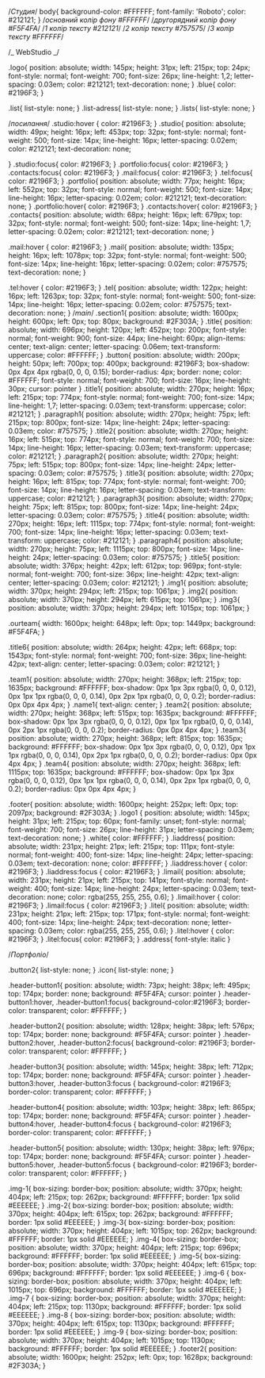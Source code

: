 /_Студия_/ body{ background-color: #FFFFFF; font-family: 'Roboto'; color: #212121; } /_основний колір фону #FFFFFF_/ /_другорядний колір фону #F5F4FA_/ /_1 колір тексту #212121_/ /_2 колір тексту #757575_/ /_3 колір тексту #FFFFFF_/

/_ WebStudio _/

.logo{ position: absolute; width: 145px; height: 31px; left: 215px; top: 24px; font-style: normal; font-weight: 700; font-size: 26px; line-height: 1,2; letter-spacing: 0.03em; color: #212121; text-decoration: none; } .blue{ color: #2196F3; }

.list{ list-style: none; } .list-adress{ list-style: none; } .lists{ list-style: none; }

/_посилання_/ .studio:hover { color: #2196F3; } .studio{ position: absolute; width: 49px; height: 16px; left: 453px; top: 32px; font-style: normal; font-weight: 500; font-size: 14px; line-height: 16px; letter-spacing: 0.02em; color: #212121; text-decoration: none;

} .studio:focus{ color: #2196F3; } .portfolio:focus{ color: #2196F3; } .contacts:focus{ color: #2196F3; } .mail:focus{ color: #2196F3; } .tel:focus{ color: #2196F3; } .portfolio{ position: absolute; width: 77px; height: 16px; left: 552px; top: 32px; font-style: normal; font-weight: 500; font-size: 14px; line-height: 16px; letter-spacing: 0.02em; color: #212121; text-decoration: none; } .portfolio:hover{ color: #2196F3; } .contacts:hover{ color: #2196F3; } .contacts{ position: absolute; width: 68px; height: 16px; left: 679px; top: 32px; font-style: normal; font-weight: 500; font-size: 14px; line-height: 1,7; letter-spacing: 0.02em; color: #212121; text-decoration: none; }

.mail:hover { color: #2196F3; } .mail{ position: absolute; width: 135px; height: 16px; left: 1078px; top: 32px; font-style: normal; font-weight: 500; font-size: 14px; line-height: 16px; letter-spacing: 0.02em; color: #757575; text-decoration: none; }

.tel:hover { color: #2196F3; } .tel{ position: absolute; width: 122px; height: 16px; left: 1263px; top: 32px; font-style: normal; font-weight: 500; font-size: 14px; line-height: 16px; letter-spacing: 0.02em; color: #757575; text-decoration: none; } /_main_/ .section1{ position: absolute; width: 1600px; height: 600px; left: 0px; top: 80px; background: #2F303A; } .title{ position: absolute; width: 696px; height: 120px; left: 452px; top: 200px; font-style: normal; font-weight: 900; font-size: 44px; line-height: 60px; align-items: center; text-align: center; letter-spacing: 0.06em; text-transform: uppercase; color: #FFFFFF; } .button{ position: absolute; width: 200px; height: 50px; left: 700px; top: 400px; background: #2196F3; box-shadow: 0px 4px 4px rgba(0, 0, 0, 0.15); border-radius: 4px; border: none; color: #FFFFFF; font-style: normal; font-weight: 700; font-size: 16px; line-height: 30px; cursor: pointer } .title1{ position: absolute; width: 270px; height: 16px; left: 215px; top: 774px; font-style: normal; font-weight: 700; font-size: 14px; line-height: 1,7; letter-spacing: 0.03em; text-transform: uppercase; color: #212121; } .paragraph1{ position: absolute; width: 270px; height: 75px; left: 215px; top: 800px; font-size: 14px; line-height: 24px; letter-spacing: 0.03em; color: #757575; } .title2{ position: absolute; width: 270px; height: 16px; left: 515px; top: 774px; font-style: normal; font-weight: 700; font-size: 14px; line-height: 16px; letter-spacing: 0.03em; text-transform: uppercase; color: #212121; } .paragraph2{ position: absolute; width: 270px; height: 75px; left: 515px; top: 800px; font-size: 14px; line-height: 24px; letter-spacing: 0.03em; color: #757575; } .title3{ position: absolute; width: 270px; height: 16px; left: 815px; top: 774px; font-style: normal; font-weight: 700; font-size: 14px; line-height: 16px; letter-spacing: 0.03em; text-transform: uppercase; color: #212121; } .paragraph3{ position: absolute; width: 270px; height: 75px; left: 815px; top: 800px; font-size: 14px; line-height: 24px; letter-spacing: 0.03em; color: #757575; } .title4{ position: absolute; width: 270px; height: 16px; left: 1115px; top: 774px; font-style: normal; font-weight: 700; font-size: 14px; line-height: 16px; letter-spacing: 0.03em; text-transform: uppercase; color: #212121; } .paragraph4{ position: absolute; width: 270px; height: 75px; left: 1115px; top: 800px; font-size: 14px; line-height: 24px; letter-spacing: 0.03em; color: #757575; } .title5{ position: absolute; width: 376px; height: 42px; left: 612px; top: 969px; font-style: normal; font-weight: 700; font-size: 36px; line-height: 42px; text-align: center; letter-spacing: 0.03em; color: #212121; } .img1{ position: absolute; width: 370px; height: 294px; left: 215px; top: 1061px; } .img2{ position: absolute; width: 370px; height: 294px; left: 615px; top: 1061px; } .img3{ position: absolute; width: 370px; height: 294px; left: 1015px; top: 1061px; }

.ourteam{ width: 1600px; height: 648px; left: 0px; top: 1449px; background: #F5F4FA; }

.title6{ position: absolute; width: 264px; height: 42px; left: 668px; top: 1543px; font-style: normal; font-weight: 700; font-size: 36px; line-height: 42px; text-align: center; letter-spacing: 0.03em; color: #212121; }

.team1{ position: absolute; width: 270px; height: 368px; left: 215px; top: 1635px; background: #FFFFFF; box-shadow: 0px 1px 3px rgba(0, 0, 0, 0.12), 0px 1px 1px rgba(0, 0, 0, 0.14), 0px 2px 1px rgba(0, 0, 0, 0.2); border-radius: 0px 0px 4px 4px; } .name1{ text-align: center; } .team2{ position: absolute; width: 270px; height: 368px; left: 515px; top: 1635px; background: #FFFFFF; box-shadow: 0px 1px 3px rgba(0, 0, 0, 0.12), 0px 1px 1px rgba(0, 0, 0, 0.14), 0px 2px 1px rgba(0, 0, 0, 0.2); border-radius: 0px 0px 4px 4px; } .team3{ position: absolute; width: 270px; height: 368px; left: 815px; top: 1635px; background: #FFFFFF; box-shadow: 0px 1px 3px rgba(0, 0, 0, 0.12), 0px 1px 1px rgba(0, 0, 0, 0.14), 0px 2px 1px rgba(0, 0, 0, 0.2); border-radius: 0px 0px 4px 4px; } .team4{ position: absolute; width: 270px; height: 368px; left: 1115px; top: 1635px; background: #FFFFFF; box-shadow: 0px 1px 3px rgba(0, 0, 0, 0.12), 0px 1px 1px rgba(0, 0, 0, 0.14), 0px 2px 1px rgba(0, 0, 0, 0.2); border-radius: 0px 0px 4px 4px; }

.footer{ position: absolute; width: 1600px; height: 252px; left: 0px; top: 2097px; background: #2F303A; } .logo1 { position: absolute; width: 145px; height: 31px; left: 215px; top: 60px; font-family: unset; font-style: normal; font-weight: 700; font-size: 26px; line-height: 31px; letter-spacing: 0.03em; text-decoration: none; } .white{ color: #FFFFFF; } .liaddress{ position: absolute; width: 231px; height: 21px; left: 215px; top: 111px; font-style: normal; font-weight: 400; font-size: 14px; line-height: 24px; letter-spacing: 0.03em; text-decoration: none; color: #FFFFFF; } .liaddress:hover { color: #2196F3; } .liaddress:focus { color: #2196F3; } .limail{ position: absolute; width: 231px; height: 21px; left: 215px; top: 141px; font-style: normal; font-weight: 400; font-size: 14px; line-height: 24px; letter-spacing: 0.03em; text-decoration: none; color: rgba(255, 255, 255, 0.6); } .limail:hover { color: #2196F3; } .limail:focus { color: #2196F3; } .litel{ position: absolute; width: 231px; height: 21px; left: 215px; top: 171px; font-style: normal; font-weight: 400; font-size: 14px; line-height: 24px; text-decoration: none; letter-spacing: 0.03em; color: rgba(255, 255, 255, 0.6); } .litel:hover { color: #2196F3; } .litel:focus{ color: #2196F3; } .address{ font-style: italic }

/_Портфоліо_/

.button2{ list-style: none; } .icon{ list-style: none; }

.header-button1{ position: absolute; width: 73px; height: 38px; left: 495px; top: 174px; border: none; background: #F5F4FA; cursor: pointer } .header-button1:hover, .header-button1:focus{ background-color:#2196F3; border-color: transparent; color: #FFFFFF; }

.header-button2{ position: absolute; width: 128px; height: 38px; left: 576px; top: 174px; border: none; background: #F5F4FA; cursor: pointer } .header-button2:hover, .header-button2:focus{ background-color: #2196F3; border-color: transparent; color: #FFFFFF; }

.header-button3{ position: absolute; width: 145px; height: 38px; left: 712px; top: 174px; border: none; background: #F5F4FA; cursor: pointer } .header-button3:hover, .header-button3:focus { background-color: #2196F3; border-color: transparent; color: #FFFFFF; }

.header-button4{ position: absolute; width: 103px; height: 38px; left: 865px; top: 174px; border: none; background: #F5F4FA; cursor: pointer } .header-button4:hover, .header-button4:focus { background-color: #2196F3; border-color: transparent; color: #FFFFFF; }

.header-button5{ position: absolute; width: 130px; height: 38px; left: 976px; top: 174px; border: none; background: #F5F4FA; cursor: pointer } .header-button5:hover, .header-button5:focus { background-color: #2196F3; border-color: transparent; color: #FFFFFF; }

.img-1{ box-sizing: border-box; position: absolute; width: 370px; height: 404px; left: 215px; top: 262px; background: #FFFFFF; border: 1px solid #EEEEEE; } .img-2{ box-sizing: border-box; position: absolute; width: 370px; height: 404px; left: 615px; top: 262px; background: #FFFFFF; border: 1px solid #EEEEEE; } .img-3{ box-sizing: border-box; position: absolute; width: 370px; height: 404px; left: 1015px; top: 262px; background: #FFFFFF; border: 1px solid #EEEEEE; } .img-4{ box-sizing: border-box; position: absolute; width: 370px; height: 404px; left: 215px; top: 696px; background: #FFFFFF; border: 1px solid #EEEEEE; } .img-5{ box-sizing: border-box; position: absolute; width: 370px; height: 404px; left: 615px; top: 696px; background: #FFFFFF; border: 1px solid #EEEEEE; } .img-6 { box-sizing: border-box; position: absolute; width: 370px; height: 404px; left: 1015px; top: 696px; background: #FFFFFF; border: 1px solid #EEEEEE; } .img-7 { box-sizing: border-box; position: absolute; width: 370px; height: 404px; left: 215px; top: 1130px; background: #FFFFFF; border: 1px solid #EEEEEE; } .img-8 { box-sizing: border-box; position: absolute; width: 370px; height: 404px; left: 615px; top: 1130px; background: #FFFFFF; border: 1px solid #EEEEEE; } .img-9 { box-sizing: border-box; position: absolute; width: 370px; height: 404px; left: 1015px; top: 1130px; background: #FFFFFF; border: 1px solid #EEEEEE; } .footer2{ position: absolute; width: 1600px; height: 252px; left: 0px; top: 1628px; background: #2F303A; }
